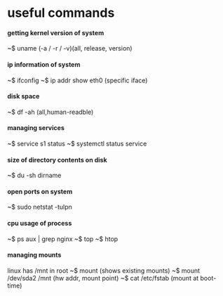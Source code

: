 # useful commands
#### getting kernel version of system
~$ uname (-a / -r / -v)(all, release, version)
#### ip information of system
~$ ifconfig
~$ ip addr show eth0 (specific iface)
#### disk space
~$ df -ah (all,human-readble)
#### managing services
~$ service s1 status
~$ systemctl status service
#### size of directory contents on disk
~$ du -sh dirname
#### open ports on system
~$ sudo netstat -tulpn  
#### cpu usage of process
~$ ps aux | grep nginx
~$ top 
~$ htop
#### managing mounts
linux has /mnt in root 
~$ mount (shows existing mounts)
~$ mount /dev/sda2 /mnt (hw addr, mount point)
~$ cat /etc/fstab (mount at boot-time)

